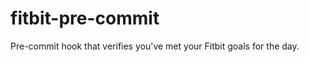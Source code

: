 fitbit-pre-commit
=================

Pre-commit hook that verifies you've met your Fitbit goals for the day.
